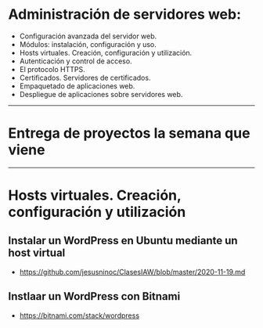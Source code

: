 # Administración de servidores web:
- Configuración avanzada del servidor web.
- Módulos: instalación, configuración y uso.
- Hosts virtuales. Creación, configuración y utilización.
- Autenticación y control de acceso.
- El protocolo HTTPS.
- Certificados. Servidores de certificados.
- Empaquetado de aplicaciones web.
- Despliegue de aplicaciones sobre servidores web.

---------------

# Entrega de proyectos la semana que viene

---------------

# Hosts virtuales. Creación, configuración y utilización
## Instalar un WordPress en Ubuntu mediante un host virtual
- https://github.com/jesusninoc/ClasesIAW/blob/master/2020-11-19.md
## Instlaar un WordPress con Bitnami
- https://bitnami.com/stack/wordpress
